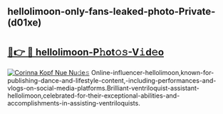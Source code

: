 ## hellolimoon-only-fans​-leaked-photo​-Private-(d01xe)


# <h2><a href="https://mediaupload.pro?title=hellolimoon&ref=git">🔗👉 🔴 hellolimoon-P𝚑ot𝚘𝚜-V𝚒d𝚎o</a></h2>

[![Corinna Kopf Nue Nu𝚍e𝚜](https://i.imgur.com/0qMVB7G.gif)](https://mediaupload.pro?title=hellolimoon&ref=git)
Online-influencer-hellolimoon,known-for-publishing-dance-and-lifestyle-content,-including-performances-and-vlogs-on-social-media-platforms.Brilliant-ventriloquist-assistant-hellolimoon,celebrated-for-their-exceptional-abilities-and-accomplishments-in-assisting-ventriloquists.  